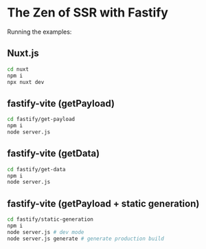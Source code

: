 # The Zen of SSR with Fastify

Running the examples:

## Nuxt.js

```bash
cd nuxt
npm i
npx nuxt dev
```

## fastify-vite (getPayload)

```bash
cd fastify/get-payload
npm i
node server.js
```

## fastify-vite (getData)

```bash
cd fastify/get-data
npm i
node server.js
```


## fastify-vite (getPayload + static generation)

```bash
cd fastify/static-generation
npm i
node server.js # dev mode
node server.js generate # generate production build
```
